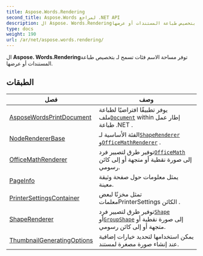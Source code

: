 ```yaml
---
title: Aspose.Words.Rendering
second_title: Aspose.Words لمراجع .NET API
description: ال Aspose. Words.Renderingتوفر مساحة الاسم فئات تسمح لـ بتخصيص طباعة المستندات أو عرضها.
type: docs
weight: 190
url: /ar/net/aspose.words.rendering/
---
```

ال **Aspose. Words.Rendering**توفر مساحة الاسم فئات تسمح لـ بتخصيص طباعة المستندات أو عرضها.

## الطبقات

| فصل | وصف |
| --- | --- |
| [AsposeWordsPrintDocument](./asposewordsprintdocument/) | يوفر تطبيقًا افتراضيًا لطباعة ملف[`Document`](../aspose.words/document/) within إطار عمل طباعة .NET . |
| [NodeRendererBase](./noderendererbase/) | الفئة الأساسية لـ[`ShapeRenderer`](../aspose.words.rendering/shaperenderer/) و[`OfficeMathRenderer`](../aspose.words.rendering/officemathrenderer/) . |
| [OfficeMathRenderer](./officemathrenderer/) | توفير طرق لتصيير فرد[`OfficeMath`](../aspose.words.math/officemath/) إلى صورة نقطية أو متجهة أو إلى كائن رسومي. |
| [PageInfo](./pageinfo/) | يمثل معلومات حول صفحة وثيقة معينة. |
| [PrinterSettingsContainer](./printersettingscontainer/) | تمثل مخزنًا لبعض معلماتPrinterSettings الكائن . |
| [ShapeRenderer](./shaperenderer/) | توفير طرق لتصيير فرد[`Shape`](../aspose.words.drawing/shape/) أو[`GroupShape`](../aspose.words.drawing/groupshape/) إلى صورة نقطية أو متجهة أو إلى كائن رسومي. |
| [ThumbnailGeneratingOptions](./thumbnailgeneratingoptions/) | يمكن استخدامها لتحديد خيارات إضافية عند إنشاء صورة مصغرة لمستند. |


